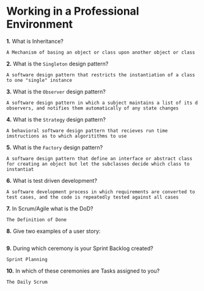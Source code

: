 # Working in a Professional Environment

**1.** What is Inheritance?
<!-- enter you answer in the space below -->
```
A Mechanism of basing an object or class upon another object or class
```
**2.** What is the `Singleton` design pattern?
<!-- enter you answer in the space below -->
```
A software design pattern that restricts the instantiation of a class to one "single" instance
```
**3.** What is the `Observer` design pattern?
<!-- enter you answer in the space below -->
```
A software design pattern in which a subject maintains a list of its d observers, and notifies them automatically of any state changes
```
**4.** What is the `Strategy` design pattern?
<!-- enter you answer in the space below -->
```
A behavioral software design pattern that recieves run time imstructions as to which algoritithms to use
```
**5.** What is the `Factory` design pattern?
<!-- enter you answer in the space below -->
```
A software design pattern that define an interface or abstract class for creating an object but let the subclasses decide which class to instantiat
```
**6.** What is test driven development?
<!-- enter you answer in the space below -->
```
A software development process in which requirements are converted to test cases, and the code is repeatedly tested against all cases
```
**7.** In Scrum/Agile what is the DoD?
<!-- enter you answer in the space below -->
```
The Definition of Done
```
**8.** Give two examples of a user story:
<!-- enter you answer in the space below -->
```
```
**9.** During which ceremony is your Sprint Backlog created?
<!-- enter you answer in the space below -->
```
Sprint Planning
```
**10.** In which of these ceremonies are Tasks assigned to you?
<!-- enter you answer in the space below -->
```
The Daily Scrum
```